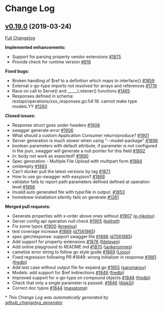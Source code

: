 # Change Log

## [v0.19.0](https://github.com/joomcode/joompro-go-swagger/tree/v0.19.0) (2019-03-24)
[Full Changelog](https://github.com/joomcode/joompro-go-swagger/compare/v0.18.0...v0.19.0)

**Implemented enhancements:**

- Support for parsing property vendor extensions [\#1875](https://github.com/joomcode/joompro-go-swagger/issues/1875)
- Provide check for runtime version [\#818](https://github.com/joomcode/joompro-go-swagger/issues/818)

**Fixed bugs:**

- Broken handling of $ref to a definition which maps to interface{} [\#1859](https://github.com/joomcode/joompro-go-swagger/issues/1859)
- External x-go-type imports not resolved for arrays and references [\#1719](https://github.com/joomcode/joompro-go-swagger/issues/1719)
- Race on call to Serve\(\) and  \_\_\_\_\_Listener\(\) functions [\#1465](https://github.com/joomcode/joompro-go-swagger/issues/1465)
- Responses defined in schema: restapi/operations/xxx\_responses.go:54:18: cannot make type models.YY [\#1260](https://github.com/joomcode/joompro-go-swagger/issues/1260)

**Closed issues:**

- Response struct goes under headers [\#1908](https://github.com/joomcode/joompro-go-swagger/issues/1908)
- swagger generate error [\#1906](https://github.com/joomcode/joompro-go-swagger/issues/1906)
- What should a custom Application Consumer return/produce? [\#1901](https://github.com/joomcode/joompro-go-swagger/issues/1901)
- Server generation is much slower when using "--model-package" [\#1896](https://github.com/joomcode/joompro-go-swagger/issues/1896)
- boolean parameters with default attribute, if parameter is not configured in the json,  swagger will generate a null pointer for this field [\#1892](https://github.com/joomcode/joompro-go-swagger/issues/1892)
- in: body not work as expected? [\#1890](https://github.com/joomcode/joompro-go-swagger/issues/1890)
- Spec generation - Multiple File Upload with multipart form [\#1884](https://github.com/joomcode/joompro-go-swagger/issues/1884)
- omitempty [\#1883](https://github.com/joomcode/joompro-go-swagger/issues/1883)
- Can't docker pull the latest versions by tag [\#1871](https://github.com/joomcode/joompro-go-swagger/issues/1871)
- How to use go-swagger with easyjson? [\#1868](https://github.com/joomcode/joompro-go-swagger/issues/1868)
- validator fails to report path parameters defined defined at operation level [\#1866](https://github.com/joomcode/joompro-go-swagger/issues/1866)
- Invalid auto generated file with type:file in output. [\#1853](https://github.com/joomcode/joompro-go-swagger/issues/1853)
- homebrew installation silently fails on generate [\#1261](https://github.com/joomcode/joompro-go-swagger/issues/1261)

**Merged pull requests:**

- Generate properties with x-order above ones without [\#1907](https://github.com/joomcode/joompro-go-swagger/pull/1907) ([e-nikolov](https://github.com/e-nikolov))
- Server config api operation null check [\#1905](https://github.com/joomcode/joompro-go-swagger/pull/1905) ([kellrott](https://github.com/kellrott))
- Fix some typos [\#1900](https://github.com/joomcode/joompro-go-swagger/pull/1900) ([knweiss](https://github.com/knweiss))
- test coverage increase [\#1889](https://github.com/joomcode/joompro-go-swagger/pull/1889) ([d7561985](https://github.com/d7561985))
- spec gen/response: support swagger:file [\#1888](https://github.com/joomcode/joompro-go-swagger/pull/1888) ([d7561985](https://github.com/d7561985))
- Add support for property extensions [\#1876](https://github.com/joomcode/joompro-go-swagger/pull/1876) ([fdelayen](https://github.com/fdelayen))
- Add online playground to README.md [\#1870](https://github.com/joomcode/joompro-go-swagger/pull/1870) ([jankeromnes](https://github.com/jankeromnes))
- camelize error string to follow go style guide [\#1869](https://github.com/joomcode/joompro-go-swagger/pull/1869) ([Liooo](https://github.com/Liooo))
- Fixed regression following PR \#1849: wrong initializer in response [\#1861](https://github.com/joomcode/joompro-go-swagger/pull/1861) ([fredbi](https://github.com/fredbi))
- Add test case without output file for expand.go [\#1855](https://github.com/joomcode/joompro-go-swagger/pull/1855) ([saromanov](https://github.com/saromanov))
- Models: add support for $ref indirections [\#1849](https://github.com/joomcode/joompro-go-swagger/pull/1849) ([fredbi](https://github.com/fredbi))
- Improved support for x-go-type on compound objects [\#1848](https://github.com/joomcode/joompro-go-swagger/pull/1848) ([fredbi](https://github.com/fredbi))
- Check that only a single parameter is passed. [\#1846](https://github.com/joomcode/joompro-go-swagger/pull/1846) ([AlekSi](https://github.com/AlekSi))
- Correct doc typos [\#1844](https://github.com/joomcode/joompro-go-swagger/pull/1844) ([maxatome](https://github.com/maxatome))

\* *This Change Log was automatically generated by [github_changelog_generator](https://github.com/skywinder/Github-Changelog-Generator)*
